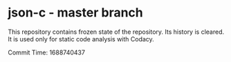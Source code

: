 # json-c - master branch

This repository contains frozen state of the repository.
Its history is cleared. It is used only for static code
analysis with Codacy.

Commit Time: 1688740437